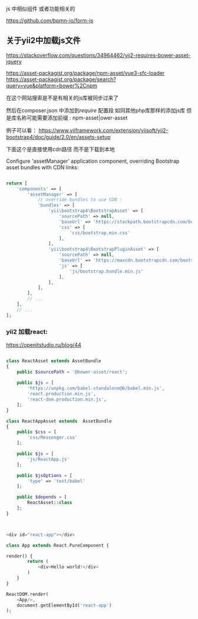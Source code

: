 
js 中相似组件 或者功能相关的

https://github.com/bpmn-io/form-js



## 关于yii2中加载js文件

https://stackoverflow.com/questions/34964462/yii2-requires-bower-asset-jquery

https://asset-packagist.org/package/npm-asset/vue3-sfc-loader
https://asset-packagist.org/package/search?query=vue&platform=bower%2Cnpm

在这个网站搜索是不是有相关的js库被同步过来了

然后在composer.json 中添加到*require* 配置段 如同其他php库那样的添加js库
但是库名称可能需要添加前缀 : npm-asset|ower-asset

例子可以看：
https://www.yiiframework.com/extension/yiisoft/yii2-bootstrap4/doc/guide/2.0/en/assets-setup

下面这个是直接使用cdn路径 而不是下载到本地

Configure 'assetManager' application component, overriding Bootstrap asset bundles with CDN links:

~~~php

return [
    'components' => [
        'assetManager' => [
            // override bundles to use CDN :
            'bundles' => [
                'yii\bootstrap4\BootstrapAsset' => [
                    'sourcePath' => null,
                    'baseUrl' => 'https://stackpath.bootstrapcdn.com/bootstrap/4.2.1',
                    'css' => [
                        'css/bootstrap.min.css'
                    ],
                ],
                'yii\bootstrap4\BootstrapPluginAsset' => [
                    'sourcePath' => null,
                    'baseUrl' => 'https://maxcdn.bootstrapcdn.com/bootstrap/4.2.1',
                    'js' => [
                        'js/bootstrap.bundle.min.js'
                    ],
                ],
            ],
        ],
        // ...
    ],
    // ...
];

~~~


### yii2 加载react:
https://openitstudio.ru/blog/44

~~~php

class ReactAsset extends AssetBundle
{
    public $sourcePath = '@bower-asset/react';
    
    public $js = [
        'https://unpkg.com/babel-standalone@6/babel.min.js',
        'react.production.min.js',
        'react-dom.production.min.js',
    ];
}

class ReactAppAsset extends  AssetBundle
{
    public $css = [
        'css/Messenger.css'
    ];

    public $js = [
        'js/ReactApp.js'
    ];

    public $jsOptions = [
        'type' => 'text/babel'
    ];

    public $depends = [
        ReactAsset::class
    ];
}



<div id="react-app"></div>

class App extends React.PureComponent {

render() {
        return (
            <div>Hello world!</div>
        )
    }
}

ReactDOM.render(
    <App/>,
    document.getElementById('react-app')
);
~~~